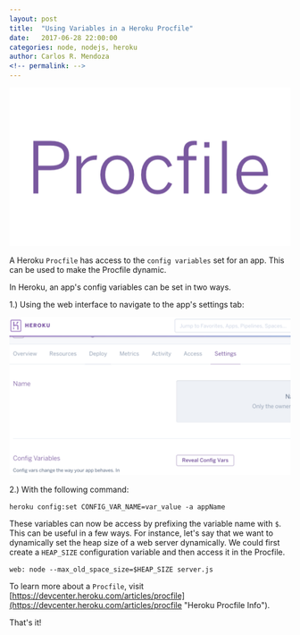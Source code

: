 ```yaml
---
layout: post
title:  "Using Variables in a Heroku Procfile"
date:   2017-06-28 22:00:00
categories: node, nodejs, heroku
author: Carlos R. Mendoza
<!-- permalink: -->
---
```


![Heroku Procfile](../img/using-variables-in-a-heroku-procfile/heroku-procfile.png "Heroku Procfile")

A Heroku `Procfile` has access to the `config variables` set for an app. This can be used to make the Procfile dynamic. 

In Heroku, an app's config variables can be set in two ways.
  
1.)  Using the web interface to navigate to the app's settings tab:
  
![Heroku Config Variables](../img/using-variables-in-a-heroku-procfile/heroku-config-vars.png "Heroku Config Variables")
  
2.)  With the following command:
     
```
heroku config:set CONFIG_VAR_NAME=var_value -a appName
```

These variables can now be access by prefixing the variable name with `$`. This can be useful in a few ways. For instance, let's say that we want to dynamically set the heap size of a web server dynamically. We could first create a `HEAP_SIZE` configuration variable and then access it in the Procfile.
  
```
web: node --max_old_space_size=$HEAP_SIZE server.js
```

To learn more about a `Procfile`, visit [https://devcenter.heroku.com/articles/procfile](https://devcenter.heroku.com/articles/procfile "Heroku Procfile Info").  

That's it!
